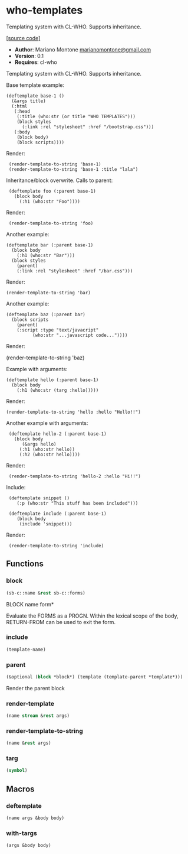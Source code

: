 # who-templates

Templating system with CL-WHO. Supports inheritance.

[[source code]](../who-templates.lisp)

- **Author**: Mariano Montone <marianomontone@gmail.com>
- **Version**: 0.1
- **Requires**: cl-who


 Templating system with CL-WHO. Supports inheritance.


 Base template example:

    (deftemplate base-1 ()
      (&args title)
      (:html
       (:head
        (:title (who:str (or title "WHO TEMPLATES")))
        (block styles
          (:link :rel "stylesheet" :href "/bootstrap.css")))
       (:body
        (block body)
        (block scripts))))

 Render:

     (render-template-to-string 'base-1)
     (render-template-to-string 'base-1 :title "lala")

 Inheritance/block overwrite. Calls to parent:

     (deftemplate foo (:parent base-1)
       (block body
         (:h1 (who:str "Foo"))))

 Render:

     (render-template-to-string 'foo)

 Another example:

    (deftemplate bar (:parent base-1)
      (block body
        (:h1 (who:str "Bar")))
      (block styles
        (parent)
        (:link :rel "stylesheet" :href "/bar.css")))

 Render:

    (render-template-to-string 'bar)

 Another example:

    (deftemplate baz (:parent bar)
      (block scripts
        (parent)
        (:script :type "text/javacript"
              (who:str "...javascript code..."))))

 Render:

   (render-template-to-string 'baz)

 Example with arguments:

    (deftemplate hello (:parent base-1)
      (block body
        (:h1 (who:str (targ :hello)))))

 Render:

    (render-template-to-string 'hello :hello "Hello!!")

 Another example with arguments:

     (deftemplate hello-2 (:parent base-1)
       (block body
          (&args hello)
         (:h1 (who:str hello))
         (:h2 (who:str hello))))

 Render:
 
     (render-template-to-string 'hello-2 :hello "Hi!!")

 Include:

     (deftemplate snippet ()
        (:p (who:str "This stuff has been included")))

     (deftemplate include (:parent base-1)
        (block body
         (include 'snippet)))

 Render:

     (render-template-to-string 'include)



## Functions
### block

```lisp
(sb-c::name &rest sb-c::forms)
```

BLOCK name form*



Evaluate the FORMS as a PROGN. Within the lexical scope of the body,
RETURN-FROM can be used to exit the form.
### include

```lisp
(template-name)
```


### parent

```lisp
(&optional (block *block*) (template (template-parent *template*)))
```

Render the parent block




### render-template

```lisp
(name stream &rest args)
```


### render-template-to-string

```lisp
(name &rest args)
```


### targ

```lisp
(symbol)
```


## Macros
### deftemplate

```lisp
(name args &body body)
```



### with-targs

```lisp
(args &body body)
```



